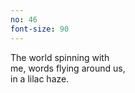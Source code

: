 ```yaml
---
no: 46
font-size: 90
---
```


The world spinning with  
me, words flying around us,  
in a lilac haze.

